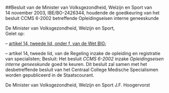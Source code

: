 <meta http-equiv='Content-Type' content='text/html; charset=utf-8' />

##Besluit van de Minister van Volksgezondheid, Welzijn en Sport van 14 november 2003, IBE/BO-2426344, houdende de goedkeuring van het besluit CCMS 6-2002 betreffende Opleidingseisen interne geneeskunde

De Minister van Volksgezondheid, Welzijn en Sport,  
Gelet op:

– [artikel 14, tweede lid, onder f, van de Wet BIG](../../../../../../../../../wet/wet/op/de/beroepen/in/de/individuele/gezondheidszorg/BWBR0006251/README.md);

– artikel 14, tweede lid, van de Regeling inzake de opleiding en registratie van specialisten; 
Besluit:     Het besluit *CCMS 6-2002* inzake *Opleidingseisen interne geneeskunde* goed te keuren.     Dit besluit zal samen met het desbetreffende besluit van het Centraal College Medische Specialismen worden gepubliceerd in de Staatscourant.   

De 
Minister van Volksgezondheid, Welzijn en Sport 
J.F.  Hoogervorst      
